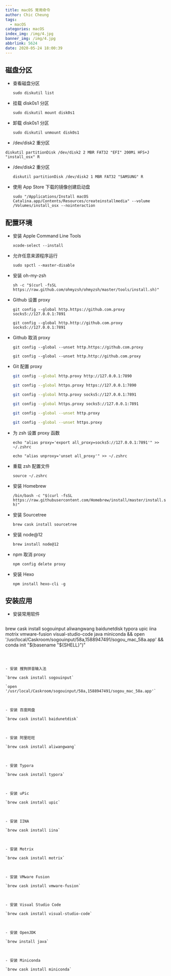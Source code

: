 ```yaml
---
title: macOS 常用命令
author: Chic Cheung
tags:
  - macOS
categories: macOS
index_img: /img/4.jpg
banner_img: /img/4.jpg
abbrlink: 5624
date: 2020-05-24 18:00:39
---
```


## 磁盘分区

- 查看磁盘分区

  `sudo diskutil list`

  

- 挂载 disk0s1 分区

  `sudo diskutil mount disk0s1`

  

- 卸载 disk0s1 分区

  `sudo diskutil unmount disk0s1`

  

-  /dev/disk2 重分区

  `diskutil partitionDisk /dev/disk2 2 MBR FAT32 "EFI" 200Mi HFS+J "install_osx" R`

  

- /dev/disk2 重分区

  `diskutil partitionDisk /dev/disk2 1 MBR FAT32 "SAMSUNG" R`

  

- 使用 App Store 下载的镜像创建启动盘

  `sudo "/Applications/Install macOS Catalina.app/Contents/Resources/createinstallmedia" --volume  /Volumes/install_osx --nointeraction`



## 配置环境

- 安装 Apple Command Line Tools

  `xcode-select --install`

  

- 允许任意来源程序运行

  `sudo spctl --master-disable`

  

- 安装 oh-my-zsh

  `sh -c "$(curl -fsSL https://raw.github.com/ohmyzsh/ohmyzsh/master/tools/install.sh)"`

  

- Github 设置 proxy

  `git config --global http.https://github.com.proxy socks5://127.0.0.1:7891`

  `git config --global http.http://github.com.proxy socks5://127.0.0.1:7891`

  

- Github 取消 proxy

  `git config --global --unset http.https://github.com.proxy`

  `git config --global --unset http.http://github.com.proxy`

  

- Git 配置 proxy

  ```bash
  git config --global http.proxy http://127.0.0.1:7890
  
  git config --global https.proxy https://127.0.0.1:7890
  
  git config --global http.proxy socks5://127.0.0.1:7891
  
  git config --global https.proxy socks5://127.0.0.1:7891
  
  git config --global --unset http.proxy
  
  git config --global --unset https.proxy
  
  ```

- 为 zsh 设置 proxy 函数

  `echo "alias proxy='export all_proxy=socks5://127.0.0.1:7891'" >> ~/.zshrc`

  `echo "alias unproxy='unset all_proxy'" >> ~/.zshrc`

  

- 重载 zsh 配置文件

  `source ~/.zshrc`

  

- 安装 Homebrew

  `/bin/bash -c "$(curl -fsSL https://raw.githubusercontent.com/Homebrew/install/master/install.sh)"`

  

- 安装 Sourcetree

  `brew cask install sourcetree`

  

- 安装 node@12

  `brew install node@12`

  

- npm 取消 proxy

  `npm config delete proxy`

  

- 安装 Hexo

  `npm install hexo-cli -g`

  

## 安装应用

- 安装常用软件

  ```bash
brew cask install sogouinput aliwangwang baidunetdisk typora upic iina motrix vmware-fusion visual-studio-code java miniconda && open '/usr/local/Caskroom/sogouinput/58a,1588947491/sogou_mac_58a.app' && conda init "$(basename "${SHELL}")"
  ```

  

- 安装 搜狗拼音输入法

  `brew cask install sogouinput`

  `open '/usr/local/Caskroom/sogouinput/58a,1588947491/sogou_mac_58a.app'`

  

- 安装 百度网盘

  `brew cask install baidunetdisk`

  

- 安装 阿里旺旺

  `brew cask install aliwangwang`

  

- 安装 Typora

  `brew cask install typora`

  

- 安装 uPic

  `brew cask install upic`

  

- 安装 IINA

  `brew cask install iina`

  

- 安装 Motrix

  `brew cask install motrix`

  

- 安装 VMware Fusion

  `brew cask install vmware-fusion`

  

- 安装 Visual Studio Code

  `brew cask install visual-studio-code`

  

- 安装 OpenJDK

  `brew install java`

  

- 安装 Miniconda

  `brew cask install miniconda`


